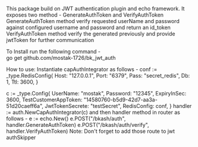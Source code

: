 This package build on JWT authentication plugin and echo framework. It exposes two method - GenerateAuthToken and VerifyAuthToken
GenerateAuthToken method verify requested userName and password against configured username and password and return an id_token 
VerifyAuthToken method verify the generated previously and provide jwtToken for further communication


To Install run the following command -  
go get github.com/mostak-1726/bk_jwt_auth

How to use:
Instantiate capAuthIntegrator as follows -
conf := _type.RedisConfig{
        Host: "127.0.0.1",
        Port: "6379",
        Pass: "secret_redis",
        Db:   1,
        Ttl:  3600,
   }

c := _type.Config{
        UserName:             "mostak",
        Password:             "12345",
        ExpiryInSec:          3600,
        TestCustomerAppToken: "14580760-b5d9-42d7-aa3a-51d20caeff6a",
        JwtTokenSecrete:      "testSecret",
        RedisConfig:          conf,
}
handler := auth.NewCapAuthIntegrator(c)
and then handler method in router as follows - 
e := echo.New()
e.POST("/bkash/auth", handler.GenerateAuthToken)
e.POST("/bkash/auth/verify", handler.VerifyAuthToken)
Note: Don't forget to add those route to jwt authSkipper 